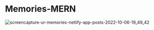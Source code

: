 # Memories-MERN

![screencapture-ur-memories-netlify-app-posts-2022-10-06-19_49_42](https://user-images.githubusercontent.com/106008685/194337690-a9eaa9c1-3ba1-4b1b-99bf-d34817d5396e.png)
